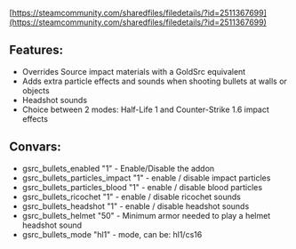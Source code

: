 [https://steamcommunity.com/sharedfiles/filedetails/?id=2511367699](https://steamcommunity.com/sharedfiles/filedetails/?id=2511367699)

## Features:
- Overrides Source impact materials with a GoldSrc equivalent
- Adds extra particle effects and sounds when shooting bullets at walls or objects
- Headshot sounds
- Choice between 2 modes: Half-Life 1 and Counter-Strike 1.6 impact effects

## Convars:
- gsrc_bullets_enabled "1" - Enable/Disable the addon
- gsrc_bullets_particles_impact "1" - enable / disable impact particles
- gsrc_bullets_particles_blood "1" - enable / disable blood particles
- gsrc_bullets_ricochet "1" - enable / disable ricochet sounds
- gsrc_bullets_headshot "1" - enable / disable headshot sounds
- gsrc_bullets_helmet "50" - Minimum armor needed to play a helmet headshot sound
- gsrc_bullets_mode "hl1" - mode, can be: hl1/cs16
